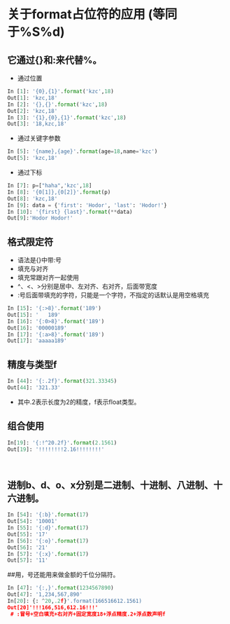 # 关于format占位符的应用 (等同于%S%d)
## 它通过{}和:来代替%。

- 通过位置
```py
In [1]: '{0},{1}'.format('kzc',18)
Out[1]: 'kzc,18'
In [2]: '{},{}'.format('kzc',18)
Out[2]: 'kzc,18'
In [3]: '{1},{0},{1}'.format('kzc',18)
Out[3]: '18,kzc,18'
```

- 通过关键字参数

```py
In [5]: '{name},{age}'.format(age=18,name='kzc')
Out[5]: 'kzc,18'
```

- 通过下标

```py
In [7]: p=["haha",'kzc',18]
In [8]: '{0[1]},{0[2]}'.format(p)
Out[8]: 'kzc,18'
In [9]: data = {'first': 'Hodor', 'last': 'Hodor!'}
In [10]: '{first} {last}'.format(**data)
Out[9]:'Hodor Hodor!'
```

## 格式限定符

- 语法是{}中带:号
- 填充与对齐
- 填充常跟对齐一起使用
- ^、<、>分别是居中、左对齐、右对齐，后面带宽度
- :号后面带填充的字符，只能是一个字符，不指定的话默认是用空格填充

```	py
In [15]: '{:>8}'.format('189')
Out[15]: '   189'
In [16]: '{:0>8}'.format('189')
Out[16]: '00000189'
In [17]: '{:a>8}'.format('189')
Out[17]: 'aaaaa189'
```
## 精度与类型f

```py
In [44]: '{:.2f}'.format(321.33345)
Out[44]: '321.33'
```

- 其中.2表示长度为2的精度，f表示float类型。
## 组合使用
```py
In[19]: '{:!^20.2f}'.format(2.1561)
Out[19]: '!!!!!!!!2.16!!!!!!!!'




```

## 进制b、d、o、x分别是二进制、十进制、八进制、十六进制。

```py	
In [54]: '{:b}'.format(17)
Out[54]: '10001'
In [55]: '{:d}'.format(17)
Out[55]: '17'
In [56]: '{:o}'.format(17)
Out[56]: '21'
In [57]: '{:x}'.format(17)
Out[57]: '11'
```
##用，号还能用来做金额的千位分隔符。

```py	
In [47]: '{:,}'.format(1234567890)
Out[47]: '1,234,567,890'
In[20]: {: ^20,.2f}'.format(166516612.1561)
Out[20]'!!!166,516,612.16!!!'
 # :冒号+空白填充+右对齐+固定宽度18+浮点精度.2+浮点数声明f
```
